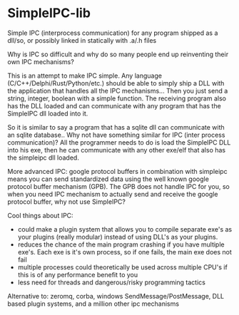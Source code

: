 # SimpleIPC-lib
Simple IPC (interprocess communication) for any program shipped as a dll/so, or possibly linked in statically with .a/.h files

Why is IPC so difficult and why do so many people end up reinventing their own IPC mechanisms?

This is an attempt to make IPC simple. Any language (C/C++/Delphi/Rust/Python/etc.) should be able to simply ship a DLL with the application that handles all the IPC mechanisms... Then you just send a string, integer, boolean with a simple function. The receiving program also has the DLL loaded and can communicate with any program that has the SimpleIPC dll loaded into it.

So it is similar to say a program that has a sqlite dll can communicate with an sqlite database.. Why not have something similar for IPC (inter process communication)? All the programmer needs to do is load the SimpleIPC DLL into his exe, then he can communicate with any other exe/elf that also has the simpleipc dll loaded.

More advanced IPC: google protocol buffers in combination with simpleipc means you can send standardized data using the well known google protocol buffer mechanism (GPB). The GPB does not handle IPC for you, so when you need IPC mechanism to actually send and receive the google protocol buffer, why not use SimpleIPC?

Cool things about IPC: 
* could make a plugin system that allows you to compile separate exe's as your plugins (really modular) instead of using DLL's as your plugins.
* reduces the chance of the main program crashing if you have multiple exe's. Each exe is it's own process, so if one fails, the main exe does not fail
* multiple processes could theoretically be used across multiple CPU's if this is of any performance benefit to you
* less need for threads and dangerous/risky programming tactics

Alternative to: zeromq, corba, windows SendMessage/PostMessage, DLL based plugin systems, and a million other ipc mechanisms
